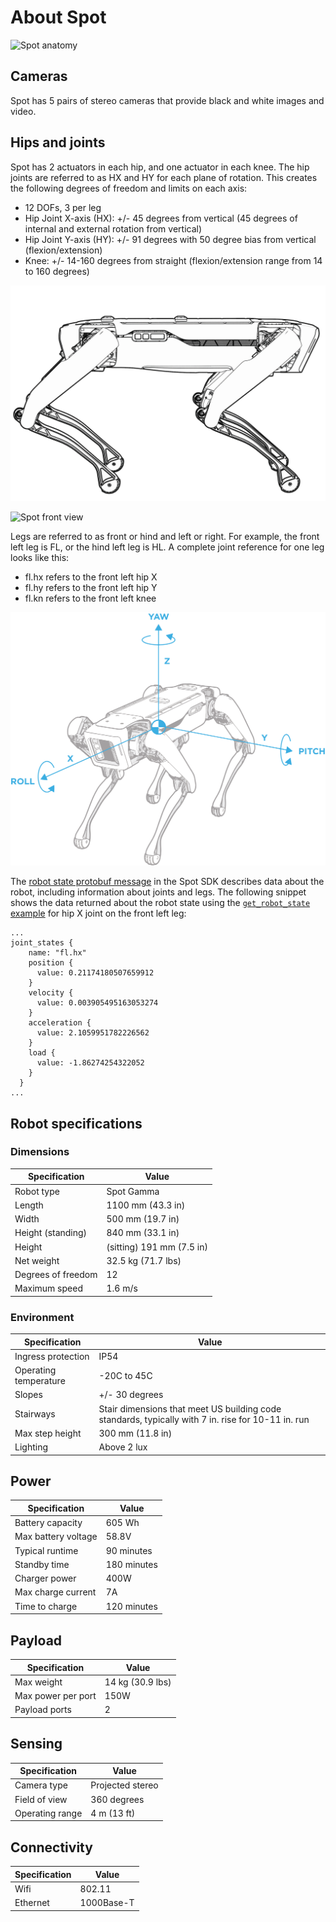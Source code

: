 <!--
Copyright (c) 2021 Boston Dynamics, Inc.  All rights reserved.

Downloading, reproducing, distributing or otherwise using the SDK Software
is subject to the terms and conditions of the Boston Dynamics Software
Development Kit License (20191101-BDSDK-SL).
-->

# About Spot


![Spot anatomy](spotanatomy.png)



## Cameras

Spot has 5 pairs of stereo cameras that provide black and white images and video.


## Hips and joints

Spot has 2 actuators in each hip, and one actuator in each knee. The hip joints are referred to as HX and HY for each plane of rotation.  This creates the following degrees of freedom and limits on each axis:



*   12 DOFs, 3 per leg
*   Hip Joint X-axis (HX): +/- 45 degrees from vertical (45 degrees of internal and external rotation from vertical)
*   Hip Joint Y-axis (HY): +/- 91 degrees with 50 degree bias from vertical (flexion/extension)
*   Knee: +/- 14-160 degrees from straight (flexion/extension range from 14 to 160 degrees)


![Spot side view](sideview.png)


![Spot front view](frontview.png)


Legs are referred to as front or hind and left or right. For example, the front left leg is FL, or the hind left leg is HL. A complete joint reference for one leg looks like this:



*   fl.hx refers to the front left hip X
*   fl.hy refers to the front left hip Y
*   fl.kn refers to the front left knee


![Spot geometry](spotframes.png)

The [robot state protobuf message](../../protos/bosdyn/api/robot_state.proto) in the Spot SDK describes data about the robot, including information about joints and legs. The following snippet shows the data returned about the robot state using the [`get_robot_state` example](../../python/examples/get_robot_state/README.md) for hip X joint on the front left leg:


    ...
    joint_states {
        name: "fl.hx"
        position {
          value: 0.21174180507659912
        }
        velocity {
          value: 0.003905495163053274
        }
        acceleration {
          value: 2.1059951782226562
        }
        load {
          value: -1.86274254322052
        }
      }
    ...


## Robot specifications

### Dimensions

| Specification | Value |
| ------------- | ------ |
| Robot type | Spot Gamma |
| Length |	1100 mm (43.3 in) |
| Width |	500 mm (19.7 in) |
| Height (standing) |	840 mm (33.1 in) |
| Height | (sitting)	191 mm (7.5 in) |
Net weight |	32.5 kg (71.7 lbs) |
Degrees of freedom |	12 |
Maximum speed |	1.6 m/s |

### Environment

| Specification | Value |
| ------------- | ------ |
| Ingress protection |	IP54 |
| Operating temperature |	-20C to 45C |
| Slopes |	+/- 30 degrees |
| Stairways |	Stair dimensions that meet US building code standards, typically with 7 in. rise for 10-11 in. run |
| Max step height |	300 mm (11.8 in) |
| Lighting |	Above 2 lux |

## Power

| Specification | Value |
| ------------- | ------ |
| Battery capacity |	605 Wh |
| Max battery voltage |	58.8V |
| Typical runtime |	90 minutes |
| Standby time |	180 minutes |
| Charger power |	400W |
| Max charge current |	7A |
| Time to charge |	120 minutes |


## Payload

| Specification | Value |
| ------------- | ------ |
| Max weight |	14 kg (30.9 lbs) |
| Max power per port |	150W |
| Payload ports |	2 |

## Sensing

| Specification | Value |
| ------------- | ------ |
| Camera type |	Projected stereo |
| Field of view |	360 degrees |
| Operating range |	4 m (13 ft) |

## Connectivity

| Specification | Value |
| ------------- | ------ |
| Wifi | 802.11 |
| Ethernet | 1000Base-T |
